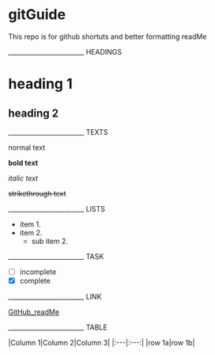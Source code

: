 # gitGuide
This repo is for github shortuts and better formatting readMe

________________________ HEADINGS

# heading 1
## heading 2

________________________ TEXTS

normal text

**bold text**

*italic text*

~~strikethrough text~~

________________________ LISTS

- item 1.
- item 2.
  - sub item 2.

________________________ TASK

- [ ] incomplete 
- [x] complete

________________________ LINK

[GitHub_readMe](https://github.com/midsu/gitGuide/edit/main/README.md)

________________________ TABLE

|Column 1|Column 2|Column 3|
|:---|:---:|
|row 1a|row 1b|















